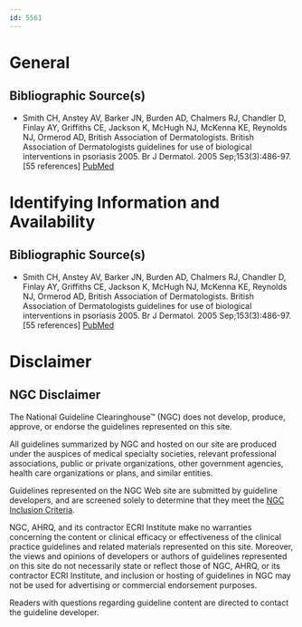 ```yaml
---
id: 5561
---
```


# General

## Bibliographic Source(s)

- Smith CH, Anstey AV, Barker JN, Burden AD, Chalmers RJ, Chandler D, Finlay AY, Griffiths CE, Jackson K, McHugh NJ, McKenna KE, Reynolds NJ, Ormerod AD, British Association of Dermatologists. British Association of Dermatologists guidelines for use of biological interventions in psoriasis 2005. Br J Dermatol. 2005 Sep;153(3):486-97. [55 references] [ PubMed ](http://www.ncbi.nlm.nih.gov/entrez/query.fcgi?cmd=Retrieve&db=pubmed&dopt=Abstract&list_uids=16120132)

# Identifying Information and Availability

## Bibliographic Source(s)

- Smith CH, Anstey AV, Barker JN, Burden AD, Chalmers RJ, Chandler D, Finlay AY, Griffiths CE, Jackson K, McHugh NJ, McKenna KE, Reynolds NJ, Ormerod AD, British Association of Dermatologists. British Association of Dermatologists guidelines for use of biological interventions in psoriasis 2005. Br J Dermatol. 2005 Sep;153(3):486-97. [55 references] [ PubMed ](http://www.ncbi.nlm.nih.gov/entrez/query.fcgi?cmd=Retrieve&db=pubmed&dopt=Abstract&list_uids=16120132)

# Disclaimer

## NGC Disclaimer

The National Guideline Clearinghouse™ (NGC) does not develop, produce, approve, or endorse the guidelines represented on this site.

All guidelines summarized by NGC and hosted on our site are produced under the auspices of medical specialty societies, relevant professional associations, public or private organizations, other government agencies, health care organizations or plans, and similar entities.

Guidelines represented on the NGC Web site are submitted by guideline developers, and are screened solely to determine that they meet the [NGC Inclusion Criteria](/help-and-about/summaries/inclusion-criteria).

NGC, AHRQ, and its contractor ECRI Institute make no warranties concerning the content or clinical efficacy or effectiveness of the clinical practice guidelines and related materials represented on this site. Moreover, the views and opinions of developers or authors of guidelines represented on this site do not necessarily state or reflect those of NGC, AHRQ, or its contractor ECRI Institute, and inclusion or hosting of guidelines in NGC may not be used for advertising or commercial endorsement purposes.

Readers with questions regarding guideline content are directed to contact the guideline developer.

